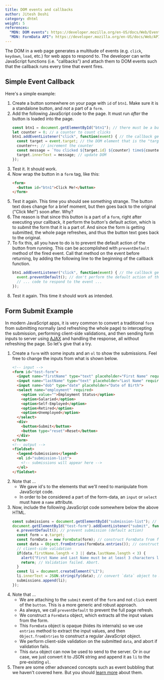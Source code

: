 ```yaml
---
title: DOM events and callbacks
author: Jitesh Doshi
category: dhtml
weight: 5
references:
  "MDN: DOM events": https://developer.mozilla.org/en-US/docs/Web/Events
  "MDN: FormData API": https://developer.mozilla.org/en-US/docs/Web/API/FormData
---
```


The DOM in a web page generates a multitude of events (e.g. `click`, `keydown`, `load`, etc.) for web apps to respond to. The developer can write JavaScript functions (i.e. "callbacks") and attach them to DOM events such that the callback runs every time that event fires.

## Simple Event Callback

Here's a simple example:

1.  Create a button somewhere on your page with `id` of `btn1`. Make sure it is a standalone button, and *not* a part of a `form`.
2.  Add the following JavaScript code to the page. It must run *after* the button is loaded into the page.
    ```javascript
    const btn1 = document.getElementById("btn1"); // there must be a button on the page with this id
    let counter = 0; // a counter to count clicks
    btn1.addEventListener("click", function(event) { // the callback gets the DOM `event` as parameter
      const target = event.target; // the DOM element that is the "target" of the event (button that was clicked)
      counter++; // increment the counter
      const message = `You clicked ${target.id} ${counter} time${counter>1 ? 's' : ''}`;
      target.innerText = message; // update DOM
    });
    ```
3.  Test it. It should work.
4.  Now wrap the button in a `form` tag, like this:
    ```html
    <form>
      <button id="btn1">Click Me!</button>
    </form>
    ```
5.  Test it again. This time you should see something strange. The button text does change for a brief moment, but then goes back to the original ("Click Me!") soon after. Why?
6.  The reason is that since this button is a part of a `form`, right after executing your callback, it perform the button's default action, which is to *submit* the form that it is a part of. And since the form is getting submitted, the whole page refreshes, and thus the button text goes back to the original.
7.  To fix this, all you have to do is to prevent the default action of the button from running. This can be accomplished with `preventDefault` method of the fired event. Call that method on the event before returning, by adding the following line to the beginning of the callback function.
    ```javascript
    btn1.addEventListener("click", function(event) { // the callback gets the DOM `event` as parameter
      event.preventDefault(); // don't perform the default action of this event
      // ... code to respond to the event ...
    });
    ```
8.  Test it again. This time it should work as intended.

## Form Submit Example

In modern JavaScript apps, it is very common to convert a traditional `form` from submitting normally (and refreshing the whole page) to intercepting the submission, performing client-side validations, and then sending form inputs to server using [AJAX](../ajax/async-http-requests) and handling the response, all without refreshing the page. So let's give that a try.

1.  Create a `form` with some inputs and an `ol` to show the submissions. Feel free to change the inputs from what is shown below.
    ```html
    <!-- input -->
    <form id="test-form">
      <input name="firstName" type="text" placeholder="First Name" required>
      <input name="lastName" type="text" placeholder="Last Name" required>
      <input name="dob" type="date" placeholder="Date of Birth">
      <select name="employment" required>
        <option value="">Employment Status</option>
        <option>Salaried</option>
        <option>Self-Employed</option>
        <option>Retired</option>
        <option>Unemployed</option>
      </select>
      <div>
        <button>Submit</button>
        <button type="reset">Reset</button>
      </div>
    </form>
    <!-- output -->
    <fieldset>
      <legend>Submissions</legend>
      <ol id="submission-list">
        <!-- submissions will appear here -->
      </ol>
    </fieldset>
    ```
2.  Note that ...
    * We gave id's to the elements that we'll need to manipulate from JavaScript code.
    * In order to be considered a part of the form-data, an `input` or `select` must have a `name` attribute.
3.  Now, include the following JavaScript code somewhere below the above HTML.
    ```javascript
    const submissions = document.getElementById("submission-list"); // grab the output area
    document.getElementById("test-form").addEventListener("submit", function(e) { // grab form and attach listener
      e.preventDefault(); // prevent submission (default action)
      const form = e.target;
      const formData = new FormData(form); // construct FormData from form
      const data = Object.fromEntries(formData.entries()); // construct a regular JS object from formData
      // client-side validation
      if(data.firstName.length < 3 || data.lastName.length < 3) {
        alert("First Name and Last Name must be at least 3 characters long");
        return; // Validation failed. Abort.
      }
      const li = document.createElement("LI");
      li.innerText = JSON.stringify(data); // convert `data` object to JSON string and display it
      submissions.append(li);
    });
    ```
4.  Note that ...
    * We are attaching to the `submit` event of the `form` and not `click` event of the `button`. This is a more generic and robust approach.
    * As always, we call `preventDefault` to prevent the full page refresh.
    * We construct a `FormData` object, which extracts all the input values from the form.
    * This `FormData` object is opaque (hides its internals) so we use `entries` method to extract the input values, and then `Object.fromEntries` to construct a regular JavaScript object.
    * We perform client-side validation on the submitted `data`, and abort if validation fails.
    * This `data` object can now be used to send to the server. Or in our case, we just convert it to JSON string and append it as `li` to the pre-existing `ol`.
5. There are some other advanced concepts such as event bubbling that we haven't covered here. But you should [learn more](https://developer.mozilla.org/en-US/docs/Web/API/EventTarget/addEventListener) about them.